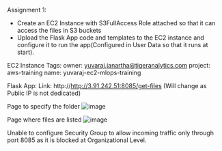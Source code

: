 Assignment 1:

- Create an EC2 Instance with S3FullAccess Role attached so that it can access the files in S3 buckets
- Upload the Flask App code and templates to the EC2 instance and configure it to run the app(Configured in User Data so that it runs at start).

EC2 Instance Tags:
owner: yuvaraj.janartha@tigeranalytics.com
project: aws-training
name: yuvaraj-ec2-mlops-training

Flask App:
Link: http://http://3.91.242.51:8085/get-files (Will change as Public IP is not dedicated)

Page to specify the folder
![image](https://github.com/yuvarajjanarthanan/aws-mlops-assignments/assets/94606324/0ea64e66-ec5f-4f7d-9c75-26948af36c20)


Page where files are listed
![image](https://github.com/yuvarajjanarthanan/aws-mlops-assignments/assets/94606324/02a8f392-5320-4e0d-99d8-695f6dd2665b)

Unable to configure Security Group to allow incoming traffic only through port 8085 as it is blocked at Organizational Level.
